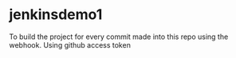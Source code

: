 # jenkinsdemo1
To build the project for every commit made into this repo using the webhook.
Using github access token
